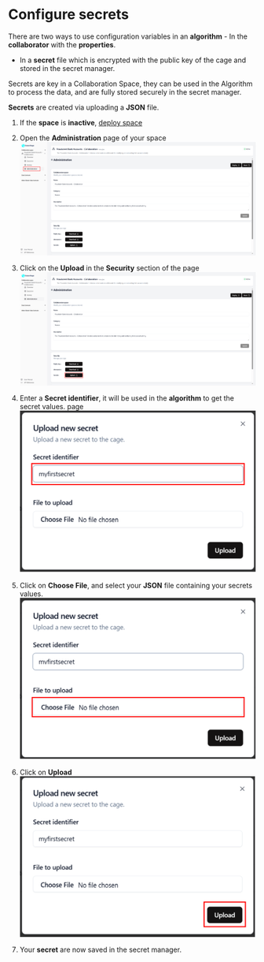 # Configure secrets

There are two ways to use configuration variables in an **algorithm** - In the **collaborator** with the **properties**.

- In a **secret** file which is encrypted with the public key of the cage and stored in the secret manager.

Secrets are key in a Collaboration Space, they can be used in the Algorithm to process the data, and are fully stored securely in the secret manager.

**Secrets** are created via uploading a **JSON** file.

1. If the **space** is **inactive**, [deploy space](/docs/user-manual/collaboration-space-owner/cage-management/deploy-cage)

2. Open the **Administration** page of your space  
   ![screenshot of administration](img/40_administration_menu.png)

3. Click on the **Upload** in the **Security** section of the page  
   ![screenshot of administration](img/40_administration.png)

4. Enter a **Secret identifier**, it will be used in the **algorithm** to get the secret values. page  
   ![screenshot of administration](img/upload_secret_enter_id.png)

5. Click on **Choose File**, and select your **JSON** file containing your secrets values.
   ![screenshot of administration](img/upload_secret_select_file.png)

6. Click on **Upload**
   ![screenshot of administration](img/file_selected_add_secret.png)

7. Your **secret** are now saved in the secret manager.
